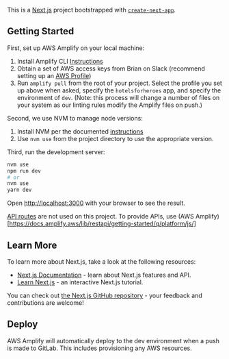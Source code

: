 This is a [Next.js](https://nextjs.org/) project bootstrapped with [`create-next-app`](https://github.com/vercel/next.js/tree/canary/packages/create-next-app).

## Getting Started

First, set up AWS Amplify on your local machine:

1. Install Amplify CLI [Instructions](https://docs.amplify.aws/cli/start/install/)
2. Obtain a set of AWS access keys from Brian on Slack (recommend setting up an [AWS Profile](https://docs.aws.amazon.com/cli/latest/userguide/cli-configure-profiles.html))
3. Run `amplify pull` from the root of your project. Select the profile you set up above when asked, specify the `hotelsforheroes` app, and specify the environment of `dev`. (Note: this process will change a number of files on your system as our linting rules modify the Amplify files on push.)

Second, we use NVM to manage node versions:

1. Install NVM per the documented [instructions](https://github.com/nvm-sh/nvm#installing-and-updating)
2. Use `nvm use` from the project directory to use the appropriate version.

Third, run the development server:

```bash
nvm use
npm run dev
# or
nvm use
yarn dev
```

Open [http://localhost:3000](http://localhost:3000) with your browser to see the result.


[API routes](https://nextjs.org/docs/api-routes/introduction) are not used on this project. To provide APIs, use (AWS Amplify)[https://docs.amplify.aws/lib/restapi/getting-started/q/platform/js/]

## Learn More

To learn more about Next.js, take a look at the following resources:

- [Next.js Documentation](https://nextjs.org/docs) - learn about Next.js features and API.
- [Learn Next.js](https://nextjs.org/learn) - an interactive Next.js tutorial.

You can check out [the Next.js GitHub repository](https://github.com/vercel/next.js/) - your feedback and contributions are welcome!

## Deploy

AWS Amplify will automatically deploy to the dev environment when a push is made to GitLab. This includes provisioning any AWS resources.
